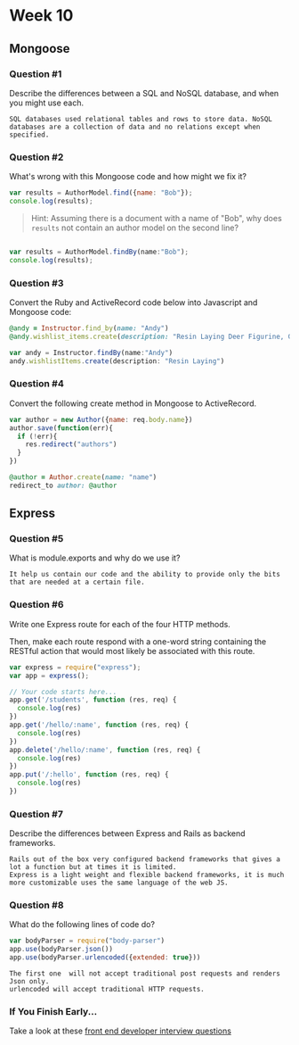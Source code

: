 # Week 10

## Mongoose

### Question #1

Describe the differences between a SQL and NoSQL database, and when you might use each.

```
SQL databases used relational tables and rows to store data. NoSQL databases are a collection of data and no relations except when specified.
```

### Question #2

What's wrong with this Mongoose code and how might we fix it?

```js
var results = AuthorModel.find({name: "Bob"});
console.log(results);
```

> Hint: Assuming there is a document with a name of "Bob", why does `results` not contain an author model on the second line?

```js

var results = AuthorModel.findBy(name:"Bob");
console.log(results);
```

### Question #3

Convert the Ruby and ActiveRecord code below into Javascript and Mongoose code:

```rb
@andy = Instructor.find_by(name: "Andy")
@andy.wishlist_items.create(description: "Resin Laying Deer Figurine, Gold")
```

```js
var andy = Instructor.findBy(name:"Andy")
andy.wishlistItems.create(description: "Resin Laying")
```

### Question #4

Convert the following create method in Mongoose to ActiveRecord.

```js
var author = new Author({name: req.body.name})
author.save(function(err){
  if (!err){
    res.redirect("authors")
  }
})
```

```rb
@author = Author.create(name: "name")
redirect_to author: @author
```

## Express

### Question #5

What is module.exports and why do we use it?

```text
It help us contain our code and the ability to provide only the bits that are needed at a certain file.
```

### Question #6

Write one Express route for each of the four HTTP methods.

Then, make each route respond with a one-word string containing the RESTful action that would most likely be associated with this route.

```js
var express = require("express");
var app = express();

// Your code starts here...
app.get('/students', function (res, req) {
  console.log(res)
})
app.get('/hello/:name', function (res, req) {
  console.log(res)
})
app.delete('/hello/:name', function (res, req) {
  console.log(res)
})
app.put('/:hello', function (res, req) {
  console.log(res)
})

```

### Question #7

Describe the differences between Express and Rails as backend frameworks.

```text
Rails out of the box very configured backend frameworks that gives a lot a function but at times it is limited.
Express is a light weight and flexible backend frameworks, it is much more customizable uses the same language of the web JS.
```

### Question #8

What do the following lines of code do?

```js
var bodyParser = require("body-parser")
app.use(bodyParser.json())
app.use(bodyParser.urlencoded({extended: true}))
```

```text
The first one  will not accept traditional post requests and renders Json only.
urlencoded will accept traditional HTTP requests.
```

### If You Finish Early...

Take a look at these [front end developer interview questions](https://github.com/h5bp/Front-end-Developer-Interview-Questions/blob/master/README.md)
